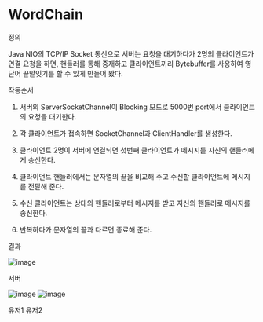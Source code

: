 # WordChain

정의 

Java NIO의 TCP/IP Socket 통신으로 서버는 요청을 대기하다가 2명의 클라이언트가 연결 요청을 하면, 핸들러를 통해 중재하고 클라이언트끼리 Bytebuffer를 사용하여 영단어 끝말잇기를 할 수 있게 만들어 봤다.


작동순서

1. 서버의 ServerSocketChannel이 Blocking 모드로 5000번 port에서 클라이언트의 요청을 대기한다.


2. 각 클라이언트가 접속하면 SocketChannel과 ClientHandler를 생성한다. 


3. 클라이언트 2명이 서버에 연결되면 첫번째 클라이언트가 메시지를 자신의 핸들러에게 송신한다.


4. 클라이언트 핸들러에서는 문자열의 끝을 비교해 주고 수신할 클라이언트에 메시지를 전달해 준다. 


5. 수신 클라이언트는 상대의 핸들러로부터 메시지를 받고 자신의 핸들러로 메시지를 송신한다. 


6. 반복하다가 문자열의 끝과 다르면 종료해 준다.



결과

![image](https://user-images.githubusercontent.com/82012857/176306088-5259b6eb-3fff-46f1-b03c-b78feee03eb2.png)

서버

![image](https://user-images.githubusercontent.com/82012857/176306107-cdf369a7-7ce9-4642-817a-a6e7070e627d.png) 
![image](https://user-images.githubusercontent.com/82012857/176306112-3bf4cf09-fd19-4ecd-8a69-933ce44cb99c.png)

유저1 유저2
